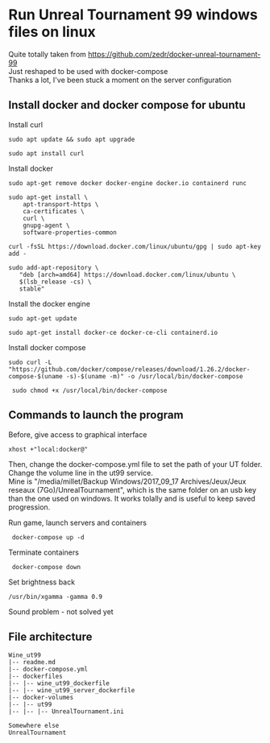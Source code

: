 # Run Unreal Tournament 99 windows files on linux
Quite totally taken from https://github.com/zedr/docker-unreal-tournament-99 \
Just reshaped to be used with docker-compose \
Thanks a lot, I've been stuck a moment on the server configuration

## Install docker and docker compose for ubuntu

Install curl

```sudo apt update && sudo apt upgrade```

```sudo apt install curl```

Install docker 

```sudo apt-get remove docker docker-engine docker.io containerd runc```

```
sudo apt-get install \
    apt-transport-https \
    ca-certificates \
    curl \
    gnupg-agent \
    software-properties-common
```

```curl -fsSL https://download.docker.com/linux/ubuntu/gpg | sudo apt-key add - ```

``` 
sudo add-apt-repository \
   "deb [arch=amd64] https://download.docker.com/linux/ubuntu \
   $(lsb_release -cs) \
   stable" 
```

Install the docker engine

``` sudo apt-get update ```

``` sudo apt-get install docker-ce docker-ce-cli containerd.io ```

Install docker compose

```sudo curl -L "https://github.com/docker/compose/releases/download/1.26.2/docker-compose-$(uname -s)-$(uname -m)" -o /usr/local/bin/docker-compose ```

``` sudo chmod +x /usr/local/bin/docker-compose```

## Commands to launch the program

Before, give access to graphical interface

``` xhost +"local:docker@" ``` 

Then, change the docker-compose.yml file to set the path of your UT folder. Change the volume line in the ut99 service. \
Mine is "/media/millet/Backup Windows/2017_09_17 Archives/Jeux/Jeux reseaux (7Go)/UnrealTournament", which is the same folder on an usb key than the one used on windows. It works tolally and is useful to keep saved progression.

Run game, launch servers and containers

``` docker-compose up -d``` 

Terminate containers

``` docker-compose down``` 

Set brightness back

``` /usr/bin/xgamma -gamma 0.9 ``` 

Sound problem - not solved yet


## File architecture


```
Wine_ut99
|-- readme.md
|-- docker-compose.yml
|-- dockerfiles
|-- |-- wine_ut99_dockerfile
|-- |-- wine_ut99_server_dockerfile
|-- docker-volumes
|-- |-- ut99
|-- |-- |-- UnrealTournament.ini

Somewhere else
UnrealTournament
```
